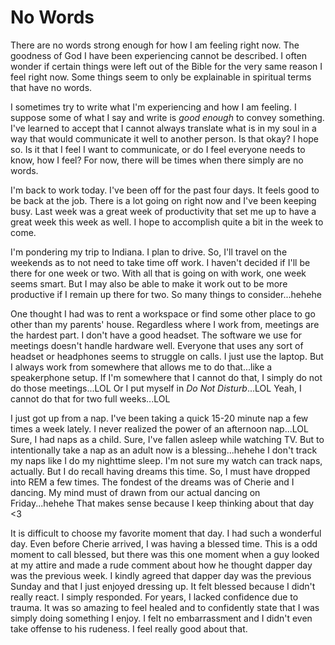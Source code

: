# No Words

There are no words strong enough for how I am feeling right now. The goodness of God I have been experiencing cannot be described. I often wonder if certain things were left out of the Bible for the very same reason I feel right now. Some things seem to only be explainable in spiritual terms that have no words.

I sometimes try to write what I'm experiencing and how I am feeling. I suppose some of what I say and write is *good enough* to convey something. I've learned to accept that I cannot always translate what is in my soul in a way that would communicate it well to another person. Is that okay? I hope so. Is it that I feel I want to communicate, or do I feel everyone needs to know, how I feel? For now, there will be times when there simply are no words.

I'm back to work today. I've been off for the past four days. It feels good to be back at the job. There is a lot going on right now and I've been keeping busy. Last week was a great week of productivity that set me up to have a great week this week as well. I hope to accomplish quite a bit in the week to come.

I'm pondering my trip to Indiana. I plan to drive. So, I'll travel on the weekends as to not need to take time off work. I haven't decided if I'll be there for one week or two. With all that is going on with work, one week seems smart. But I may also be able to make it work out to be more productive if I remain up there for two. So many things to consider...hehehe

One thought I had was to rent a workspace or find some other place to go other than my parents' house. Regardless where I work from, meetings are the hardest part. I don't have a good headset. The software we use for meetings doesn't handle hardware well. Everyone that uses any sort of headset or headphones seems to struggle on calls. I just use the laptop. But I always work from somewhere that allows me to do that...like a speakerphone setup. If I'm somewhere that I cannot do that, I simply do not do those meetings...LOL Or I put myself in *Do Not Disturb*...LOL Yeah, I cannot do that for two full weeks...LOL

I just got up from a nap. I've been taking a quick 15-20 minute nap a few times a week lately. I never realized the power of an afternoon nap...LOL Sure, I had naps as a child. Sure, I've fallen asleep while watching TV. But to intentionally take a nap as an adult now is a blessing...hehehe I don't track my naps like I do my nighttime sleep. I'm not sure my watch can track naps, actually. But I do recall having dreams this time. So, I must have dropped into REM a few times. The fondest of the dreams was of Cherie and I dancing. My mind must of drawn from our actual dancing on Friday...hehehe That makes sense because I keep thinking about that day <3

It is difficult to choose my favorite moment that day. I had such a wonderful day. Even before Cherie arrived, I was having a blessed time. This is a odd moment to call blessed, but there was this one moment when a guy looked at my attire and made a rude comment about how he thought dapper day was the previous week. I kindly agreed that dapper day was the previous Sunday and that I just enjoyed dressing up. It felt blessed because I didn't really react. I simply responded. For years, I lacked confidence due to trauma. It was so amazing to feel healed and to confidently state that I was simply doing something I enjoy. I felt no embarrassment and I didn't even take offense to his rudeness. I feel really good about that.

